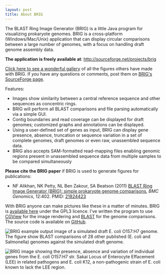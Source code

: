 ```yaml
---
layout: post
title: About BRIG
---
```


The BLAST Ring Image Generator (BRIG) is a little Java program for
visualizing prokaryote genomes. BRIG is a cross-platform
(Windows/Mac/Unix) application that can display circular comparisons
between a large number of genomes, with a focus on handling draft genome
assembly data.

**The application is freely available
at**: http://sourceforge.net/projects/brig

[Click here to see a wonderful
gallery](%7Cfilename%7C../brig-in-action.rst) of all the figures others
have made with BRIG. If *you* have any questions or comments, post them
on [BRIG's SourceForge page](http://sourceforge.net/projects/brig/).

Features:

  - Images show similarity between a central reference sequence and
    other sequences as concentric rings.
  - BRIG will perform all BLAST comparisons and file parsing
    automatically via a simple GUI.
  - Contig boundaries and read coverage can be displayed for draft
    genomes; customized graphs and annotations can be displayed.
  - Using a user-defined set of genes as input, BRIG can display gene
    presence, absence, truncation or sequence variation in a set of
    complete genomes, draft genomes or even raw, unassembled sequence
    data.
  - BRIG also accepts SAM-formatted read-mapping files enabling genomic
    regions present in unassembled sequence data from multiple samples
    to be compared simultaneously

**Please cite the BRIG paper** if BRIG is used to generate figures for
publications:

  - NF Alikhan, NK Petty, NL Ben Zakour, SA Beatson (2011) [BLAST Ring
    Image Generator (BRIG): simple prokaryote genome
    comparisons](http://www.biomedcentral.com/1471-2164/12/402), *BMC
    Genomics*, 12:402. PMID:
    [21824423](http://www.ncbi.nlm.nih.gov/pubmed/21824423)

With BRIG anyone can make pictures like these in a matter of minutes.
BRIG is [available here](http://brig.sourceforge.net/) under the GPL3
licence. I've written the program to use
[CGView](http://wishart.biology.ualberta.ca/cgview/) for the image
rendering and
[BLAST](http://blast.ncbi.nlm.nih.gov/Blast.cgi?CMD=Web&PAGE_TYPE=BlastDocs&DOC_TYPE=Download)
for the genome comparisons. The source code is available on
[GitHub](https://gith).

![BRIG example output image of a simulated draft E. coli O157:H7 genome.
The figure show BLAST comparisons of 28 other published (E. coli and
Salmonella) genomes against the simulated draft
genome.](%7Cfilename%7C/images/WholeGenomeComparisonBRIG.jpg)

![BRIG image showing the presence, absence and variation of individual
genes from the E. coli O157:H7 str. Sakai Locus of Enterocyte Effacement
(LEE) in related pathogens and E. coli K12, a non-pathogenic strain of
E. coli known to lack the LEE
region.](%7Cfilename%7C/images/ReadsvsVirGenesBRIG.jpg)
